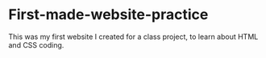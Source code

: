 # First-made-website-practice
This was my first website I created for a class project, to learn about HTML and CSS coding.
